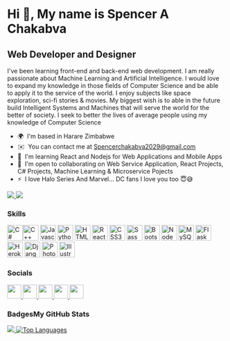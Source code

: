 Hi 👋, My name is Spencer A Chakabva
=================================

Web Developer and Designer
--------------------------

I've been learning front-end and back-end web development. I am really passionate about Machine Learning and Artificial Intelligence. I would love to expand my knowledge in those fields of Computer Science and be able to apply it to the service of the world. I enjoy subjects like space exploration, sci-fi stories & movies. My biggest wish is to able in the future build Intelligent Systems and Machines that will serve the world for the better of society. I seek to better the lives of average people using my knowledge of Computer Science

*   🌍  I'm based in Harare Zimbabwe
*   ✉️  You can contact me at [Spencerchakabva2029@gmail.com](mailto:Spencerchakabva2029@gmail.com)
*   🧠  I'm learning React and Nodejs for Web Applications and Mobile Apps
*   🤝  I'm open to collaborating on Web Service Application, React Projects, C# Projects, Machine Learning & Microservice Pojects
*   ⚡  I love Halo Series And Marvel... DC fans I love you too 😇😅
<a href="https://www.twitter.com/BlackArticWolf" target="_blank" rel="noreferrer">
  <img src="https://img.shields.io/twitter/follow/BlackArticWolf?logo=twitter&style=for-the-badge&color=0891b2&labelColor=1c1917"/>
</a>
<a href="https://www.github.com/SpenceChakabva" target="_blank" rel="noreferrer">
  <img src="https://img.shields.io/github/followers/SpenceChakabva?logo=github&style=for-the-badge&color=0891b2&labelColor=1c1917" />
</a>

### Skills

<p align="left"><a href="https://docs.microsoft.com/en-us/dotnet/csharp/" target="_blank" rel="noreferrer"><img src="https://raw.githubusercontent.com/danielcranney/readme-generator/main/public/icons/skills/csharp-colored.svg" width="36" height="36" alt="C#" /></a><a href="https://docs.microsoft.com/en-us/cpp/?view=msvc-170" target="_blank" rel="noreferrer"><img src="https://raw.githubusercontent.com/danielcranney/readme-generator/main/public/icons/skills/cplusplus-colored.svg" width="36" height="36" alt="C++" /></a>
                                <a href="https://developer.mozilla.org/en-US/docs/Web/JavaScript" target="_blank" rel="noreferrer"><img src="https://raw.githubusercontent.com/danielcranney/readme-generator/main/public/icons/skills/javascript-colored.svg" width="36" height="36" alt="Javascript" /></a>
                                <a href="https://www.python.org/" target="_blank" rel="noreferrer"><img src="https://raw.githubusercontent.com/danielcranney/readme-generator/main/public/icons/skills/python-colored.svg" width="36" height="36" alt="Python" /></a>
                                <a href="https://developer.mozilla.org/en-US/docs/Glossary/HTML5" target="_blank" rel="noreferrer"><img src="https://raw.githubusercontent.com/danielcranney/readme-generator/main/public/icons/skills/html5-colored.svg" width="36" height="36" alt="HTML5" /></a>
                                <a href="https://reactjs.org/" target="_blank" rel="noreferrer"><img src="https://raw.githubusercontent.com/danielcranney/readme-generator/main/public/icons/skills/react-colored.svg" width="36" height="36" alt="React" /></a>
                                <a href="https://www.w3.org/TR/CSS/#css" target="_blank" rel="noreferrer"><img src="https://raw.githubusercontent.com/danielcranney/readme-generator/main/public/icons/skills/css3-colored.svg" width="36" height="36" alt="CSS3" /></a>
                                <a href="https://sass-lang.com/" target="_blank" rel="noreferrer"><img src="https://raw.githubusercontent.com/danielcranney/readme-generator/main/public/icons/skills/sass-colored.svg" width="36" height="36" alt="Sass" /></a>
                                <a href="https://getbootstrap.com/" target="_blank" rel="noreferrer"><img src="https://raw.githubusercontent.com/danielcranney/readme-generator/main/public/icons/skills/bootstrap-colored.svg" width="36" height="36" alt="Bootstrap" /></a>
                                <a href="https://nodejs.org/en/" target="_blank" rel="noreferrer"><img src="https://raw.githubusercontent.com/danielcranney/readme-generator/main/public/icons/skills/nodejs-colored.svg" width="36" height="36" alt="NodeJS" /></a>
                                <a href="https://www.mysql.com/" target="_blank" rel="noreferrer"><img src="https://raw.githubusercontent.com/danielcranney/readme-generator/main/public/icons/skills/mysql-colored.svg" width="36" height="36" alt="MySQL" /></a>
                                <a href="https://flask.palletsprojects.com/en/2.0.x/" target="_blank" rel="noreferrer"><img src="https://raw.githubusercontent.com/danielcranney/readme-generator/main/public/icons/skills/flask-colored.svg" width="36" height="36" alt="Flask" /></a>
                                <a href="https://www.heroku.com/" target="_blank" rel="noreferrer"><img src="https://raw.githubusercontent.com/danielcranney/readme-generator/main/public/icons/skills/heroku-colored.svg" width="36" height="36" alt="Heroku" /></a>
                                <a href="https://www.djangoproject.com/" target="_blank" rel="noreferrer"><img src="https://raw.githubusercontent.com/danielcranney/readme-generator/main/public/icons/skills/django-colored.svg" width="36" height="36" alt="Django" /></a>
                                <a href="https://www.adobe.com/uk/products/photoshop.html" target="_blank" rel="noreferrer"><img src="https://raw.githubusercontent.com/danielcranney/readme-generator/main/public/icons/skills/photoshop-colored.svg" width="36" height="36" alt="Photoshop" /></a>
                                <a href="adobe.com/uk/products/illustrator.html" target="_blank" rel="noreferrer"><img src="https://raw.githubusercontent.com/danielcranney/readme-generator/main/public/icons/skills/illustrator-colored.svg" width="36" height="36" alt="Illustrator" /></a></p>
                  
### Socials
                  
                  
<p align="left"><a href="https://www.github.com/SpenceChakabva" target="_blank" rel="noreferrer">
<img src="https://raw.githubusercontent.com/danielcranney/readme-generator/main/public/icons/socials/github.svg" width="32" height="32" />
</a>
                          
<a href="http://www.instagram.com/zicoder_263/" target="_blank" rel="noreferrer">
<img src="https://raw.githubusercontent.com/danielcranney/readme-generator/main/public/icons/socials/instagram.svg" width="32" height="32" />
</a>
                          
<a href="https://www.linkedin.com/in/spencer-chakabva-516aa622b/" target="_blank" rel="noreferrer">
<img src="https://raw.githubusercontent.com/danielcranney/readme-generator/main/public/icons/socials/linkedin.svg" width="32" height="32" />
</a>
                          
<a href="https://www.twitter.com/BlackArticWolf" target="_blank" rel="noreferrer">
<img src="https://raw.githubusercontent.com/danielcranney/readme-generator/main/public/icons/socials/twitter.svg" width="32" height="32" />
</a>
                          
<a href="https://www.youtube.com/c/CS-Arthur" target="_blank" rel="noreferrer">
<img src="https://raw.githubusercontent.com/danielcranney/readme-generator/main/public/icons/socials/youtube.svg" width="32" height="32" />
</a>

</p>

### Badges<b>My GitHub Stats</b>

<a href="http://www.github.com/SpenceChakabva">
<img src="https://github-readme-streak-stats.herokuapp.com/?user=SpenceChakabva&stroke=ffffff&background=1c1917&ring=0891b2&fire=0891b2&currStreakNum=ffffff&currStreakLabel=0891b2&sideNums=ffffff&sideLabels=ffffff&dates=ffffff&hide_border=true" />
</a>
<a href="https://github.com/SpenceChakabva" align="left">
<img src="https://github-readme-stats.vercel.app/api/top-langs/?username=SpenceChakabva&langs_count=10&title_color=0891b2&text_color=ffffff&icon_color=0891b2&bg_color=1c1917&hide_border=true&locale=en&custom_title=Top%20%Languages" alt="Top Languages" />
</a>
